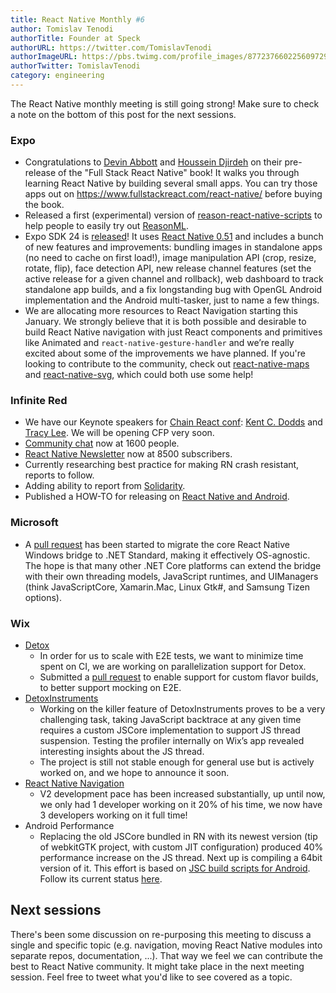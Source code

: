 ```yaml
---
title: React Native Monthly #6
author: Tomislav Tenodi
authorTitle: Founder at Speck
authorURL: https://twitter.com/TomislavTenodi
authorImageURL: https://pbs.twimg.com/profile_images/877237660225609729/bKFDwfAq.jpg
authorTwitter: TomislavTenodi
category: engineering
---
```


The React Native monthly meeting is still going strong! Make sure to check a note on the bottom of this post for the next sessions.

### Expo

* Congratulations to [Devin Abbott](https://github.com/dabbott) and [Houssein Djirdeh](https://twitter.com/hdjirdeh) on their pre-release of the "Full Stack React Native" book! It walks you through learning React Native by building several small apps. You can try those apps out on https://www.fullstackreact.com/react-native/ before buying the book.
* Released a first (experimental) version of [reason-react-native-scripts](https://github.com/react-community/reason-react-native-scripts) to help people to easily try out [ReasonML](https://reasonml.github.io/).
* Expo SDK 24 is [released](https://blog.expo.io/expo-sdk-v24-0-0-is-now-available-bfcac3b50d51)! It uses [React Native 0.51](https://github.com/facebook/react-native/releases/tag/v0.51.0) and includes a bunch of new features and improvements: bundling images in standalone apps (no need to cache on first load!), image manipulation API (crop, resize, rotate, flip), face detection API, new release channel features (set the active release for a given channel and rollback), web dashboard to track standalone app builds, and a fix longstanding bug with OpenGL Android implementation and the Android multi-tasker, just to name a few things.
* We are allocating more resources to React Navigation starting this January. We strongly believe that it is both possible and desirable to build React Native navigation with just React components and primitives like Animated and `react-native-gesture-handler` and we’re really excited about some of the improvements we have planned. If you're looking to contribute to the community, check out [react-native-maps](https://github.com/react-community/react-native-maps) and [react-native-svg](https://github.com/react-native-community/react-native-svg), which could both use some help!

### Infinite Red

* We have our Keynote speakers for [Chain React conf](https://infinite.red/ChainReactConf): [Kent C. Dodds](https://twitter.com/kentcdodds) and [Tracy Lee](https://twitter.com/ladyleet). We will be opening CFP very soon.
* [Community chat](http://community.infinite.red/) now at 1600 people.
* [React Native Newsletter](http://reactnative.cc/) now at 8500 subscribers.
* Currently researching best practice for making RN crash resistant, reports to follow.
* Adding ability to report from [Solidarity](https://shift.infinite.red/effortless-environment-reports-d129d53eb405).
* Published a HOW-TO for releasing on [React Native and Android](https://shift.infinite.red/simple-react-native-android-releases-319dc5e29605).

### Microsoft

* A [pull request](https://github.com/Microsoft/react-native-windows/pull/1419) has been started to migrate the core React Native Windows bridge to .NET Standard, making it effectively OS-agnostic. The hope is that many other .NET Core platforms can extend the bridge with their own threading models, JavaScript runtimes, and UIManagers (think JavaScriptCore, Xamarin.Mac, Linux Gtk#, and Samsung Tizen options).

### Wix

* [Detox](https://github.com/wix/detox)
  * In order for us to scale with E2E tests, we want to minimize time spent on CI, we are working on parallelization support for Detox.
  * Submitted a [pull request](https://github.com/facebook/react-native/pull/16948) to enable support for custom flavor builds, to better support mocking on E2E.
* [DetoxInstruments](https://github.com/wix/DetoxInstruments)
  * Working on the killer feature of DetoxInstruments proves to be a very challenging task, taking JavaScript backtrace at any given time requires a custom JSCore implementation to support JS thread suspension. Testing the profiler internally on Wix’s app revealed interesting insights about the JS thread.
  * The project is still not stable enough for general use but is actively worked on, and we hope to announce it soon.
* [React Native Navigation](https://github.com/wix/react-native-navigation)
  * V2 development pace has been increased substantially, up until now, we only had 1 developer working on it 20% of his time, we now have 3 developers working on it full time!
* Android Performance
  * Replacing the old JSCore bundled in RN with its newest version (tip of webkitGTK project, with custom JIT configuration) produced 40% performance increase on the JS thread. Next up is compiling a 64bit version of it. This effort is based on [JSC build scripts for Android](https://github.com/SoftwareMansion/jsc-android-buildscripts). Follow its current status [here](https://github.com/DanielZlotin/jsc-android-buildscripts/tree/tip).

## Next sessions

There's been some discussion on re-purposing this meeting to discuss a single and specific topic (e.g. navigation, moving React Native modules into separate repos, documentation, ...). That way we feel we can contribute the best to React Native community. It might take place in the next meeting session. Feel free to tweet what you'd like to see covered as a topic.
